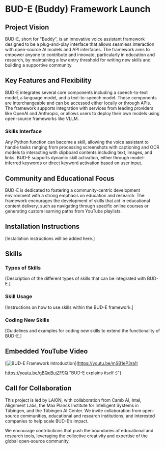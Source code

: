 # BUD-E (Buddy) Framework Launch

## Project Vision

BUD-E, short for "Buddy", is an innovative voice assistant framework designed to be a plug-and-play interface that allows seamless interaction with open-source AI models and API interfaces. The framework aims to empower anyone to contribute and innovate, particularly in education and research, by maintaining a low entry threshold for writing new skills and building a supportive community.

## Key Features and Flexibility

BUD-E integrates several core components including a speech-to-text model, a language model, and a text-to-speech model. These components are interchangeable and can be accessed either locally or through APIs. The framework supports integration with services from leading providers like OpenAI and Anthropic, or allows users to deploy their own models using open-source frameworks like VLLM.

### Skills Interface

Any Python function can become a skill, allowing the voice assistant to handle tasks ranging from processing screenshots with captioning and OCR models to interacting with clipboard contents including text, images, and links. BUD-E supports dynamic skill activation, either through model-inferred keywords or direct keyword activation based on user input.

## Community and Educational Focus

BUD-E is dedicated to fostering a community-centric development environment with a strong emphasis on education and research. The framework encourages the development of skills that aid in educational content delivery, such as navigating through specific online courses or generating custom learning paths from YouTube playlists.

## Installation Instructions

[Installation instructions will be added here.]

## Skills

### Types of Skills
[Description of the different types of skills that can be integrated with BUD-E.]

### Skill Usage
[Instructions on how to use skills within the BUD-E framework.]

### Coding New Skills
[Guidelines and examples for coding new skills to extend the functionality of BUD-E.]

## Embedded YouTube Video

[![BUD-E Framework Introduction](https://school-bud-e--preview.deno.dev/logo.png)](https://youtu.be/mSB1eP3ra1I

https://youtu.be/gBQoBujZF9Q "BUD-E explains itself :)")

## Call for Collaboration

This project is led by LAION, with collaboration from Camb AI, Intel, Alignment Labs, the Max Planck Institute for Intelligent Systems in Tübingen, and the Tübingen AI Center. We invite collaboration from open-source communities, educational and research institutions, and interested companies to help scale BUD-E’s impact.

We encourage contributions that push the boundaries of educational and research tools, leveraging the collective creativity and expertise of the global open-source community.
